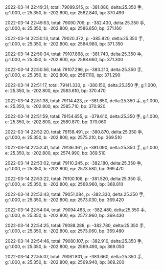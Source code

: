 2022-03-14 22:49:31, total: 79099.915, p: -381.080, delta:25.350 手, g:1.000, e: 25.350, b: -202.800, ep: 2582.840, bp: 370.490

2022-03-14 22:49:53, total: 79090.709, p: -382.430, delta:25.350 手, g:1.000, e: 25.350, b: -202.800, ep: 2586.850, bp: 371.160

2022-03-14 22:50:13, total: 79020.372, p: -385.820, delta:25.350 手, g:1.000, e: 25.350, b: -202.800, ep: 2584.980, bp: 371.350

2022-03-14 22:50:34, total: 79107.868, p: -381.740, delta:25.350 手, g:1.000, e: 25.350, b: -202.800, ep: 2588.660, bp: 371.300

2022-03-14 22:50:56, total: 79107.296, p: -383.210, delta:25.350 手, g:1.000, e: 25.350, b: -202.800, ep: 2587.110, bp: 371.290

2022-03-14 22:51:17, total: 79141.330, p: -380.150, delta:25.350 手, g:1.000, e: 25.350, b: -202.800, ep: 2583.610, bp: 370.470

2022-03-14 22:51:38, total: 79114.423, p: -381.650, delta:25.350 手, g:1.000, e: 25.350, b: -202.800, ep: 2585.710, bp: 370.920

2022-03-14 22:51:59, total: 79154.655, p: -379.610, delta:25.350 手, g:1.000, e: 25.350, b: -202.800, ep: 2580.870, bp: 370.060

2022-03-14 22:52:20, total: 79158.491, p: -380.870, delta:25.350 手, g:1.000, e: 25.350, b: -202.800, ep: 2575.210, bp: 369.510

2022-03-14 22:52:41, total: 79136.361, p: -381.090, delta:25.350 手, g:1.000, e: 25.350, b: -202.800, ep: 2574.990, bp: 369.510

2022-03-14 22:53:02, total: 79110.245, p: -382.180, delta:25.350 手, g:1.000, e: 25.350, b: -202.800, ep: 2573.580, bp: 369.470

2022-03-14 22:53:22, total: 79100.108, p: -381.520, delta:25.350 手, g:1.000, e: 25.350, b: -202.800, ep: 2568.960, bp: 368.810

2022-03-14 22:53:43, total: 79051.084, p: -382.330, delta:25.350 手, g:1.000, e: 25.350, b: -202.800, ep: 2573.030, bp: 369.420

2022-03-14 22:54:04, total: 79094.483, p: -382.480, delta:25.350 手, g:1.000, e: 25.350, b: -202.800, ep: 2572.960, bp: 369.430

2022-03-14 22:54:25, total: 79088.288, p: -382.780, delta:25.350 手, g:1.000, e: 25.350, b: -202.800, ep: 2573.060, bp: 369.480

2022-03-14 22:54:46, total: 79080.107, p: -382.910, delta:25.350 手, g:1.000, e: 25.350, b: -202.800, ep: 2569.490, bp: 369.050

2022-03-14 22:55:07, total: 79061.801, p: -383.660, delta:25.350 手, g:1.000, e: 25.350, b: -202.800, ep: 2569.940, bp: 369.200